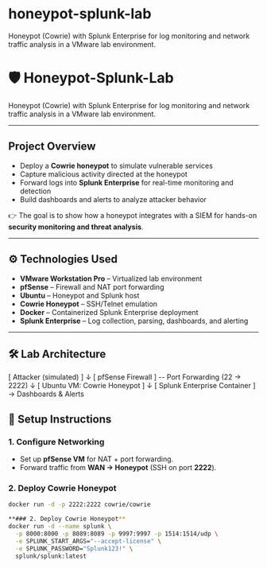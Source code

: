 # honeypot-splunk-lab
Honeypot (Cowrie) with Splunk Enterprise for log monitoring and network traffic analysis in a VMware lab environment.

# 🛡️ Honeypot-Splunk-Lab  

Honeypot (Cowrie) with Splunk Enterprise for log monitoring and network traffic analysis in a VMware lab environment.  

---

## Project Overview  

- Deploy a **Cowrie honeypot** to simulate vulnerable services  
- Capture malicious activity directed at the honeypot  
- Forward logs into **Splunk Enterprise** for real-time monitoring and detection  
- Build dashboards and alerts to analyze attacker behavior  

👉 The goal is to show how a honeypot integrates with a SIEM for hands-on **security monitoring and threat analysis**.  

---

## ⚙️ Technologies Used  

- **VMware Workstation Pro** – Virtualized lab environment  
- **pfSense** – Firewall and NAT port forwarding  
- **Ubuntu** – Honeypot and Splunk host  
- **Cowrie Honeypot** – SSH/Telnet emulation  
- **Docker** – Containerized Splunk Enterprise deployment  
- **Splunk Enterprise** – Log collection, parsing, dashboards, and alerting  

---

## 🛠️ Lab Architecture  

[ Attacker (simulated) ]
↓
[ pfSense Firewall ] -- Port Forwarding (22 → 2222)
↓
[ Ubuntu VM: Cowrie Honeypot ]
↓
[ Splunk Enterprise Container ] → Dashboards & Alerts

## 🚀 Setup Instructions  

### 1. Configure Networking  
- Set up **pfSense VM** for NAT + port forwarding.  
- Forward traffic from **WAN → Honeypot** (SSH on port **2222**).  

### 2. Deploy Cowrie Honeypot  
```bash
docker run -d -p 2222:2222 cowrie/cowrie

**### 2. Deploy Cowrie Honeypot**
docker run -d --name splunk \
  -p 8000:8000 -p 8089:8089 -p 9997:9997 -p 1514:1514/udp \
  -e SPLUNK_START_ARGS="--accept-license" \
  -e SPLUNK_PASSWORD="Splunk123!" \
  splunk/splunk:latest


